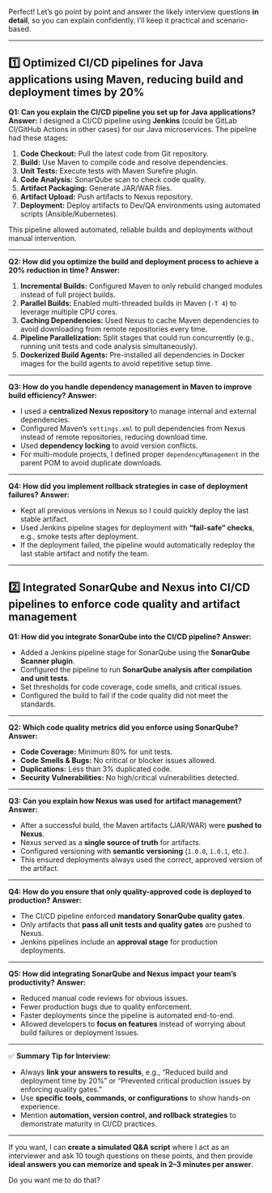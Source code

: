 Perfect! Let’s go point by point and answer the likely interview questions **in detail**, so you can explain confidently. I’ll keep it practical and scenario-based.

---

## **1️⃣ Optimized CI/CD pipelines for Java applications using Maven, reducing build and deployment times by 20%**

**Q1: Can you explain the CI/CD pipeline you set up for Java applications?**
**Answer:**
I designed a CI/CD pipeline using **Jenkins** (could be GitLab CI/GitHub Actions in other cases) for our Java microservices. The pipeline had these stages:

1. **Code Checkout:** Pull the latest code from Git repository.
2. **Build:** Use Maven to compile code and resolve dependencies.
3. **Unit Tests:** Execute tests with Maven Surefire plugin.
4. **Code Analysis:** SonarQube scan to check code quality.
5. **Artifact Packaging:** Generate JAR/WAR files.
6. **Artifact Upload:** Push artifacts to Nexus repository.
7. **Deployment:** Deploy artifacts to Dev/QA environments using automated scripts (Ansible/Kubernetes).

This pipeline allowed automated, reliable builds and deployments without manual intervention.

---

**Q2: How did you optimize the build and deployment process to achieve a 20% reduction in time?**
**Answer:**

1. **Incremental Builds:** Configured Maven to only rebuild changed modules instead of full project builds.
2. **Parallel Builds:** Enabled multi-threaded builds in Maven (`-T 4`) to leverage multiple CPU cores.
3. **Caching Dependencies:** Used Nexus to cache Maven dependencies to avoid downloading from remote repositories every time.
4. **Pipeline Parallelization:** Split stages that could run concurrently (e.g., running unit tests and code analysis simultaneously).
5. **Dockerized Build Agents:** Pre-installed all dependencies in Docker images for the build agents to avoid repetitive setup time.

---

**Q3: How do you handle dependency management in Maven to improve build efficiency?**
**Answer:**

* I used a **centralized Nexus repository** to manage internal and external dependencies.
* Configured Maven’s `settings.xml` to pull dependencies from Nexus instead of remote repositories, reducing download time.
* Used **dependency locking** to avoid version conflicts.
* For multi-module projects, I defined proper `dependencyManagement` in the parent POM to avoid duplicate downloads.

---

**Q4: How did you implement rollback strategies in case of deployment failures?**
**Answer:**

* Kept all previous versions in Nexus so I could quickly deploy the last stable artifact.
* Used Jenkins pipeline stages for deployment with **“fail-safe” checks**, e.g., smoke tests after deployment.
* If the deployment failed, the pipeline would automatically redeploy the last stable artifact and notify the team.

---

## **2️⃣ Integrated SonarQube and Nexus into CI/CD pipelines to enforce code quality and artifact management**

**Q1: How did you integrate SonarQube into the CI/CD pipeline?**
**Answer:**

* Added a Jenkins pipeline stage for SonarQube using the **SonarQube Scanner plugin**.
* Configured the pipeline to run **SonarQube analysis after compilation and unit tests**.
* Set thresholds for code coverage, code smells, and critical issues.
* Configured the build to fail if the code quality did not meet the standards.

---

**Q2: Which code quality metrics did you enforce using SonarQube?**
**Answer:**

* **Code Coverage:** Minimum 80% for unit tests.
* **Code Smells & Bugs:** No critical or blocker issues allowed.
* **Duplications:** Less than 3% duplicated code.
* **Security Vulnerabilities:** No high/critical vulnerabilities detected.

---

**Q3: Can you explain how Nexus was used for artifact management?**
**Answer:**

* After a successful build, the Maven artifacts (JAR/WAR) were **pushed to Nexus**.
* Nexus served as a **single source of truth** for artifacts.
* Configured versioning with **semantic versioning** (`1.0.0`, `1.0.1`, etc.).
* This ensured deployments always used the correct, approved version of the artifact.

---

**Q4: How do you ensure that only quality-approved code is deployed to production?**
**Answer:**

* The CI/CD pipeline enforced **mandatory SonarQube quality gates**.
* Only artifacts that **pass all unit tests and quality gates** are pushed to Nexus.
* Jenkins pipelines include an **approval stage** for production deployments.

---

**Q5: How did integrating SonarQube and Nexus impact your team’s productivity?**
**Answer:**

* Reduced manual code reviews for obvious issues.
* Fewer production bugs due to quality enforcement.
* Faster deployments since the pipeline is automated end-to-end.
* Allowed developers to **focus on features** instead of worrying about build failures or deployment issues.

---

✅ **Summary Tip for Interview:**

* Always **link your answers to results**, e.g., “Reduced build and deployment time by 20%” or “Prevented critical production issues by enforcing quality gates.”
* Use **specific tools, commands, or configurations** to show hands-on experience.
* Mention **automation, version control, and rollback strategies** to demonstrate maturity in CI/CD practices.

---

If you want, I can **create a simulated Q&A script** where I act as an interviewer and ask 10 tough questions on these points, and then provide **ideal answers you can memorize and speak in 2–3 minutes per answer**.

Do you want me to do that?
